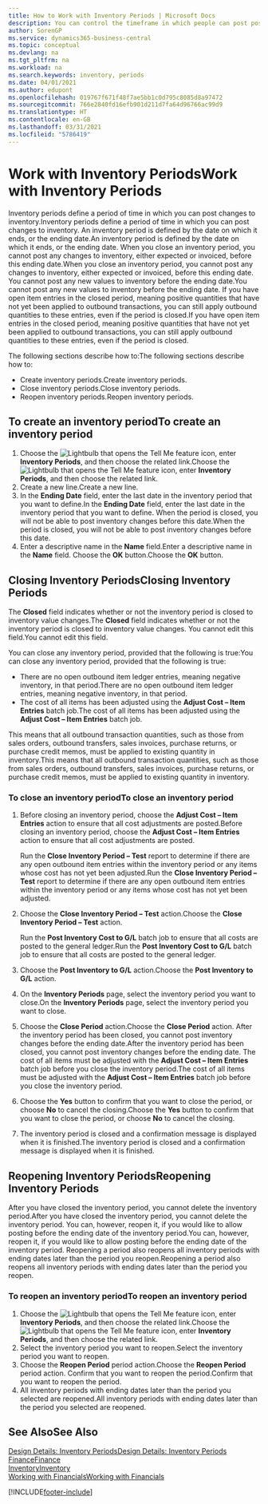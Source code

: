 ```yaml
---
title: How to Work with Inventory Periods | Microsoft Docs
description: You can control the timeframe in which people can post post changes to inventory by defining inventory periods.
author: SorenGP
ms.service: dynamics365-business-central
ms.topic: conceptual
ms.devlang: na
ms.tgt_pltfrm: na
ms.workload: na
ms.search.keywords: inventory, periods
ms.date: 04/01/2021
ms.author: edupont
ms.openlocfilehash: 019767f671f48f7ae5bb1c0d795c8085d8a97472
ms.sourcegitcommit: 766e2840fd16efb901d211d7fa64d96766ac99d9
ms.translationtype: HT
ms.contentlocale: en-GB
ms.lasthandoff: 03/31/2021
ms.locfileid: "5786419"
---
```

# <a name="work-with-inventory-periods"></a><span data-ttu-id="8d5eb-103">Work with Inventory Periods</span><span class="sxs-lookup"><span data-stu-id="8d5eb-103">Work with Inventory Periods</span></span>
<span data-ttu-id="8d5eb-104">Inventory periods define a period of time in which you can post changes to inventory.</span><span class="sxs-lookup"><span data-stu-id="8d5eb-104">Inventory periods define a period of time in which you can post changes to inventory.</span></span> <span data-ttu-id="8d5eb-105">An inventory period is defined by the date on which it ends, or the ending date.</span><span class="sxs-lookup"><span data-stu-id="8d5eb-105">An inventory period is defined by the date on which it ends, or the ending date.</span></span> <span data-ttu-id="8d5eb-106">When you close an inventory period, you cannot post any changes to inventory, either expected or invoiced, before this ending date.</span><span class="sxs-lookup"><span data-stu-id="8d5eb-106">When you close an inventory period, you cannot post any changes to inventory, either expected or invoiced, before this ending date.</span></span> <span data-ttu-id="8d5eb-107">You cannot post any new values to inventory before the ending date.</span><span class="sxs-lookup"><span data-stu-id="8d5eb-107">You cannot post any new values to inventory before the ending date.</span></span> <span data-ttu-id="8d5eb-108">If you have open item entries in the closed period, meaning positive quantities that have not yet been applied to outbound transactions, you can still apply outbound quantities to these entries, even if the period is closed.</span><span class="sxs-lookup"><span data-stu-id="8d5eb-108">If you have open item entries in the closed period, meaning positive quantities that have not yet been applied to outbound transactions, you can still apply outbound quantities to these entries, even if the period is closed.</span></span>  

<span data-ttu-id="8d5eb-109">The following sections describe how to:</span><span class="sxs-lookup"><span data-stu-id="8d5eb-109">The following sections describe how to:</span></span>

* <span data-ttu-id="8d5eb-110">Create inventory periods.</span><span class="sxs-lookup"><span data-stu-id="8d5eb-110">Create inventory periods.</span></span>  
* <span data-ttu-id="8d5eb-111">Close inventory periods.</span><span class="sxs-lookup"><span data-stu-id="8d5eb-111">Close inventory periods.</span></span>  
* <span data-ttu-id="8d5eb-112">Reopen inventory periods.</span><span class="sxs-lookup"><span data-stu-id="8d5eb-112">Reopen inventory periods.</span></span>  

## <a name="to-create-an-inventory-period"></a><span data-ttu-id="8d5eb-113">To create an inventory period</span><span class="sxs-lookup"><span data-stu-id="8d5eb-113">To create an inventory period</span></span>  
1. <span data-ttu-id="8d5eb-114">Choose the ![Lightbulb that opens the Tell Me feature](media/ui-search/search_small.png "Tell me what you want to do") icon, enter **Inventory Periods**, and then choose the related link.</span><span class="sxs-lookup"><span data-stu-id="8d5eb-114">Choose the ![Lightbulb that opens the Tell Me feature](media/ui-search/search_small.png "Tell me what you want to do") icon, enter **Inventory Periods**, and then choose the related link.</span></span>  
2. <span data-ttu-id="8d5eb-115">Create a new line.</span><span class="sxs-lookup"><span data-stu-id="8d5eb-115">Create a new line.</span></span>  
3. <span data-ttu-id="8d5eb-116">In the **Ending Date** field, enter the last date in the inventory period that you want to define.</span><span class="sxs-lookup"><span data-stu-id="8d5eb-116">In the **Ending Date** field, enter the last date in the inventory period that you want to define.</span></span> <span data-ttu-id="8d5eb-117">When the period is closed, you will not be able to post inventory changes before this date.</span><span class="sxs-lookup"><span data-stu-id="8d5eb-117">When the period is closed, you will not be able to post inventory changes before this date.</span></span>  
4. <span data-ttu-id="8d5eb-118">Enter a descriptive name in the **Name** field.</span><span class="sxs-lookup"><span data-stu-id="8d5eb-118">Enter a descriptive name in the **Name** field.</span></span> <span data-ttu-id="8d5eb-119">Choose the **OK** button.</span><span class="sxs-lookup"><span data-stu-id="8d5eb-119">Choose the **OK** button.</span></span>  

## <a name="closing-inventory-periods"></a><span data-ttu-id="8d5eb-120">Closing Inventory Periods</span><span class="sxs-lookup"><span data-stu-id="8d5eb-120">Closing Inventory Periods</span></span>  
<span data-ttu-id="8d5eb-121">The **Closed** field indicates whether or not the inventory period is closed to inventory value changes.</span><span class="sxs-lookup"><span data-stu-id="8d5eb-121">The **Closed** field indicates whether or not the inventory period is closed to inventory value changes.</span></span> <span data-ttu-id="8d5eb-122">You cannot edit this field.</span><span class="sxs-lookup"><span data-stu-id="8d5eb-122">You cannot edit this field.</span></span>  

<span data-ttu-id="8d5eb-123">You can close any inventory period, provided that the following is true:</span><span class="sxs-lookup"><span data-stu-id="8d5eb-123">You can close any inventory period, provided that the following is true:</span></span>  

* <span data-ttu-id="8d5eb-124">There are no open outbound item ledger entries, meaning negative inventory, in that period.</span><span class="sxs-lookup"><span data-stu-id="8d5eb-124">There are no open outbound item ledger entries, meaning negative inventory, in that period.</span></span>  
* <span data-ttu-id="8d5eb-125">The cost of all items has been adjusted using the **Adjust Cost – Item Entries** batch job.</span><span class="sxs-lookup"><span data-stu-id="8d5eb-125">The cost of all items has been adjusted using the **Adjust Cost – Item Entries** batch job.</span></span>  

<span data-ttu-id="8d5eb-126">This means that all outbound transaction quantities, such as those from sales orders, outbound transfers, sales invoices, purchase returns, or purchase credit memos, must be applied to existing quantity in inventory.</span><span class="sxs-lookup"><span data-stu-id="8d5eb-126">This means that all outbound transaction quantities, such as those from sales orders, outbound transfers, sales invoices, purchase returns, or purchase credit memos, must be applied to existing quantity in inventory.</span></span>  

### <a name="to-close-an-inventory-period"></a><span data-ttu-id="8d5eb-127">To close an inventory period</span><span class="sxs-lookup"><span data-stu-id="8d5eb-127">To close an inventory period</span></span>  
1. <span data-ttu-id="8d5eb-128">Before closing an inventory period, choose the **Adjust Cost – Item Entries** action to ensure that all cost adjustments are posted.</span><span class="sxs-lookup"><span data-stu-id="8d5eb-128">Before closing an inventory period, choose the **Adjust Cost – Item Entries** action to ensure that all cost adjustments are posted.</span></span>

     <span data-ttu-id="8d5eb-129">Run the **Close Inventory Period – Test** report to determine if there are any open outbound item entries within the inventory period or any items whose cost has not yet been adjusted.</span><span class="sxs-lookup"><span data-stu-id="8d5eb-129">Run the **Close Inventory Period – Test** report to determine if there are any open outbound item entries within the inventory period or any items whose cost has not yet been adjusted.</span></span>  
2. <span data-ttu-id="8d5eb-130">Choose the **Close Inventory Period – Test** action.</span><span class="sxs-lookup"><span data-stu-id="8d5eb-130">Choose the **Close Inventory Period – Test** action.</span></span>  

     <span data-ttu-id="8d5eb-131">Run the **Post Inventory Cost to G/L** batch job to ensure that all costs are posted to the general ledger.</span><span class="sxs-lookup"><span data-stu-id="8d5eb-131">Run the **Post Inventory Cost to G/L** batch job to ensure that all costs are posted to the general ledger.</span></span>  
3. <span data-ttu-id="8d5eb-132">Choose the **Post Inventory to G/L** action.</span><span class="sxs-lookup"><span data-stu-id="8d5eb-132">Choose the **Post Inventory to G/L** action.</span></span>  
4. <span data-ttu-id="8d5eb-133">On the **Inventory Periods** page, select the inventory period you want to close.</span><span class="sxs-lookup"><span data-stu-id="8d5eb-133">On the **Inventory Periods** page, select the inventory period you want to close.</span></span>  
5. <span data-ttu-id="8d5eb-134">Choose the **Close Period** action.</span><span class="sxs-lookup"><span data-stu-id="8d5eb-134">Choose the **Close Period** action.</span></span> <span data-ttu-id="8d5eb-135">After the inventory period has been closed, you cannot post inventory changes before the ending date.</span><span class="sxs-lookup"><span data-stu-id="8d5eb-135">After the inventory period has been closed, you cannot post inventory changes before the ending date.</span></span> <span data-ttu-id="8d5eb-136">The cost of all items must be adjusted with the **Adjust Cost – Item Entries** batch job before you close the inventory period.</span><span class="sxs-lookup"><span data-stu-id="8d5eb-136">The cost of all items must be adjusted with the **Adjust Cost – Item Entries** batch job before you close the inventory period.</span></span>  
6. <span data-ttu-id="8d5eb-137">Choose the **Yes** button to confirm that you want to close the period, or choose **No** to cancel the closing.</span><span class="sxs-lookup"><span data-stu-id="8d5eb-137">Choose the **Yes** button to confirm that you want to close the period, or choose **No** to cancel the closing.</span></span>  
7. <span data-ttu-id="8d5eb-138">The inventory period is closed and a confirmation message is displayed when it is finished.</span><span class="sxs-lookup"><span data-stu-id="8d5eb-138">The inventory period is closed and a confirmation message is displayed when it is finished.</span></span>  

## <a name="reopening-inventory-periods"></a><span data-ttu-id="8d5eb-139">Reopening Inventory Periods</span><span class="sxs-lookup"><span data-stu-id="8d5eb-139">Reopening Inventory Periods</span></span>  
<span data-ttu-id="8d5eb-140">After you have closed the inventory period, you cannot delete the inventory period.</span><span class="sxs-lookup"><span data-stu-id="8d5eb-140">After you have closed the inventory period, you cannot delete the inventory period.</span></span> <span data-ttu-id="8d5eb-141">You can, however, reopen it, if you would like to allow posting before the ending date of the inventory period.</span><span class="sxs-lookup"><span data-stu-id="8d5eb-141">You can, however, reopen it, if you would like to allow posting before the ending date of the inventory period.</span></span> <span data-ttu-id="8d5eb-142">Reopening a period also reopens all inventory periods with ending dates later than the period you reopen.</span><span class="sxs-lookup"><span data-stu-id="8d5eb-142">Reopening a period also reopens all inventory periods with ending dates later than the period you reopen.</span></span>  

### <a name="to-reopen-an-inventory-period"></a><span data-ttu-id="8d5eb-143">To reopen an inventory period</span><span class="sxs-lookup"><span data-stu-id="8d5eb-143">To reopen an inventory period</span></span>  
1. <span data-ttu-id="8d5eb-144">Choose the ![Lightbulb that opens the Tell Me feature](media/ui-search/search_small.png "Tell me what you want to do") icon, enter **Inventory Periods**, and then choose the related link.</span><span class="sxs-lookup"><span data-stu-id="8d5eb-144">Choose the ![Lightbulb that opens the Tell Me feature](media/ui-search/search_small.png "Tell me what you want to do") icon, enter **Inventory Periods**, and then choose the related link.</span></span>  
2. <span data-ttu-id="8d5eb-145">Select the inventory period you want to reopen.</span><span class="sxs-lookup"><span data-stu-id="8d5eb-145">Select the inventory period you want to reopen.</span></span>  
3. <span data-ttu-id="8d5eb-146">Choose the **Reopen Period** period action.</span><span class="sxs-lookup"><span data-stu-id="8d5eb-146">Choose the **Reopen Period** period action.</span></span> <span data-ttu-id="8d5eb-147">Confirm that you want to reopen the period.</span><span class="sxs-lookup"><span data-stu-id="8d5eb-147">Confirm that you want to reopen the period.</span></span>  
4. <span data-ttu-id="8d5eb-148">All inventory periods with ending dates later than the period you selected are reopened.</span><span class="sxs-lookup"><span data-stu-id="8d5eb-148">All inventory periods with ending dates later than the period you selected are reopened.</span></span>  

## <a name="see-also"></a><span data-ttu-id="8d5eb-149">See Also</span><span class="sxs-lookup"><span data-stu-id="8d5eb-149">See Also</span></span>  
[<span data-ttu-id="8d5eb-150">Design Details: Inventory Periods</span><span class="sxs-lookup"><span data-stu-id="8d5eb-150">Design Details: Inventory Periods</span></span>](design-details-inventory-periods.md)  
[<span data-ttu-id="8d5eb-151">Finance</span><span class="sxs-lookup"><span data-stu-id="8d5eb-151">Finance</span></span>](finance.md)  
[<span data-ttu-id="8d5eb-152">Inventory</span><span class="sxs-lookup"><span data-stu-id="8d5eb-152">Inventory</span></span>](inventory-manage-inventory.md)  
[<span data-ttu-id="8d5eb-153">Working with Financials</span><span class="sxs-lookup"><span data-stu-id="8d5eb-153">Working with Financials</span></span>](ui-work-product.md)


[!INCLUDE[footer-include](includes/footer-banner.md)]